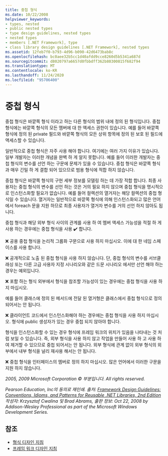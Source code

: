 ```yaml
---
title: 중첩 형식
ms.date: 10/22/2008
helpviewer_keywords:
- types, nested
- public nested types
- type design guidelines, nested types
- nested types
- members [.NET Framework], type
- class library design guidelines [.NET Framework], nested types
ms.assetid: 12feb7f0-b793-4d96-b090-42d6473bab8c
ms.openlocfilehash: bc0aee32b5cc1d40afdd9cce8260d5b5341a687d
ms.sourcegitcommit: d8020797a6657d0fbbdff362b80300815f682f94
ms.translationtype: MT
ms.contentlocale: ko-KR
ms.lasthandoff: 11/24/2020
ms.locfileid: "95706400"
---
```

# <a name="nested-types"></a>중첩 형식

중첩 형식은 바깥쪽 형식 이라고 하는 다른 형식의 범위 내에 정의 된 형식입니다. 중첩 형식에는 바깥쪽 형식의 모든 멤버에 대 한 액세스 권한이 있습니다. 예를 들어 바깥쪽 형식에 정의 된 private 필드와 바깥쪽 형식의 모든 상위 항목에 정의 된 보호 된 필드에 액세스할 수 있습니다.

 일반적으로 중첩 형식은 자주 사용 해야 합니다. 여기에는 여러 가지 이유가 있습니다. 일부 개발자는 이러한 개념을 완벽 하 게 알지 못합니다. 예를 들어 이러한 개발자는 중첩 형식의 변수를 선언 하는 구문에 문제가 있을 수 있습니다. 중첩 형식은 바깥쪽 형식과 매우 긴밀 하 게 결합 되어 있으므로 범용 형식에 적합 하지 않습니다.

 중첩 형식은 바깥쪽 형식의 구현 세부 정보를 모델링 하는 데 가장 적합 합니다. 최종 사용자는 중첩 형식의 변수를 선언 하는 것은 거의 필요 하지 않으며 중첩 형식을 명시적으로 인스턴스화할 필요가 없습니다. 예를 들어 컬렉션의 열거자는 해당 컬렉션의 중첩 형식일 수 있습니다. 열거자는 일반적으로 바깥쪽 형식에 의해 인스턴스화되고 많은 언어에서 foreach 문을 지원 하므로 최종 사용자가 열거자 변수를 거의 선언 하지 않아도 됩니다.

 중첩 형식과 해당 외부 형식 사이의 관계를 사용 하 여 멤버 액세스 가능성을 적절 하 게 사용 하는 경우에는 중첩 형식을 사용 ✔️ 합니다.

 ❌ 공용 중첩 형식을 논리적 그룹화 구문으로 사용 하지 마십시오. 이에 대 한 네임 스페이스를 사용 합니다.

 ❌ 공개적으로 노출 된 중첩 형식을 사용 하지 않습니다. 단, 중첩 형식의 변수를 서브클래싱 또는 다른 고급 사용자 지정 시나리오와 같은 드문 시나리오 에서만 선언 해야 하는 경우는 예외입니다.

 ❌ 포함 하는 형식 외부에서 형식을 참조할 가능성이 있는 경우에는 중첩 형식을 사용 하지 마십시오.

 예를 들어 클래스에 정의 된 메서드에 전달 된 열거형은 클래스에서 중첩 형식으로 정의 되어서는 안 됩니다.

 ❌ 클라이언트 코드에서 인스턴스화해야 하는 경우에는 중첩 형식을 사용 하지 마십시오.  형식에 public 생성자가 있는 경우 중첩 되지 않아야 합니다.

 형식을 인스턴스화할 수 있는 경우 형식에 프레임 워크의 위치가 있음을 나타내는 것 처럼 보일 수 있습니다. 즉, 외부 형식을 사용 하지 않고 작업을 만들어 사용 하 고 사용 하 여 제거할 수 있으므로 중첩 되어서는 안 됩니다. 외부 형식에 관계 없이 외부 형식의 외부에서 내부 형식을 널리 재사용 해서는 안 됩니다.

 ❌ 중첩 형식을 인터페이스의 멤버로 정의 하지 마십시오. 많은 언어에서 이러한 구문을 지원 하지 않습니다.

 *2005, 2009 Microsoft Corporation © 부분입니다. All rights reserved.*

 *Pearson Education, Inc의 동의로 재인쇄. 출처: [Framework Design Guidelines: Conventions, Idioms, and Patterns for Reusable .NET Libraries, 2nd Edition](https://www.informit.com/store/framework-design-guidelines-conventions-idioms-and-9780321545619) 작성자: Krzysztof Cwalina 및 Brad Abrams, 출판 정보: Oct 22, 2008 by Addison-Wesley Professional as part of the Microsoft Windows Development Series.*

## <a name="see-also"></a>참조

- [형식 디자인 지침](type.md)
- [프레임 워크 디자인 지침](index.md)
